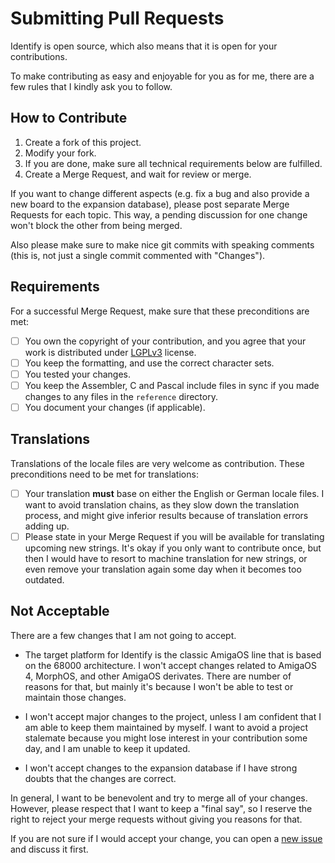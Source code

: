 # Submitting Pull Requests

Identify is open source, which also means that it is open for your contributions.

To make contributing as easy and enjoyable for you as for me, there are a few rules that I kindly ask you to follow.

## How to Contribute

1. Create a fork of this project.
1. Modify your fork.
1. If you are done, make sure all technical requirements below are fulfilled.
1. Create a Merge Request, and wait for review or merge.

If you want to change different aspects (e.g. fix a bug and also provide a new board to the expansion database), please post separate Merge Requests for each topic. This way, a pending discussion for one change won't block the other from being merged.

Also please make sure to make nice git commits with speaking comments (this is, not just a single commit commented with "Changes").

## Requirements

For a successful Merge Request, make sure that these preconditions are met:

- [ ] You own the copyright of your contribution, and you agree that your work is distributed under [LGPLv3](LICENSE.txt) license.
- [ ] You keep the formatting, and use the correct character sets.
- [ ] You tested your changes.
- [ ] You keep the Assembler, C and Pascal include files in sync if you made changes to any files in the `reference` directory.
- [ ] You document your changes (if applicable).

## Translations

Translations of the locale files are very welcome as contribution. These preconditions need to be met for translations:

- [ ] Your translation **must** base on either the English or German locale files. I want to avoid translation chains, as they slow down the translation process, and might give inferior results because of translation errors adding up.
- [ ] Please state in your Merge Request if you will be available for translating upcoming new strings. It's okay if you only want to contribute once, but then I would have to resort to machine translation for new strings, or even remove your translation again some day when it becomes too outdated.

## Not Acceptable

There are a few changes that I am not going to accept.

- The target platform for Identify is the classic AmigaOS line that is based on the 68000 architecture. I won't accept changes related to AmigaOS 4, MorphOS, and other AmigaOS derivates. There are number of reasons for that, but mainly it's because I won't be able to test or maintain those changes.

- I won't accept major changes to the project, unless I am confident that I am able to keep them maintained by myself. I want to avoid a project stalemate because you might lose interest in your contribution some day, and I am unable to keep it updated.

- I won't accept changes to the expansion database if I have strong doubts that the changes are correct.

In general, I want to be benevolent and try to merge all of your changes. However, please respect that I want to keep a "final say", so I reserve the right to reject your merge requests without giving you reasons for that.

If you are not sure if I would accept your change, you can open a [new issue](https://github.com/shred/identify/issues) and discuss it first.
